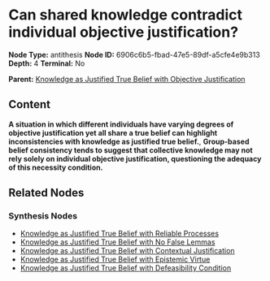 # Can shared knowledge contradict individual objective justification?

**Node Type:** antithesis
**Node ID:** 6906c6b5-fbad-47e5-89df-a5cfe4e9b313
**Depth:** 4
**Terminal:** No

**Parent:** [Knowledge as Justified True Belief with Objective Justification](knowledge-as-justified-true-belief-with-objective-justification-synthesis-eded5ea9-40e0-402d-930e-292e0794fe1c.md)

## Content

**A situation in which different individuals have varying degrees of objective justification yet all share a true belief can highlight inconsistencies with knowledge as justified true belief.**, **Group-based belief consistency tends to suggest that collective knowledge may not rely solely on individual objective justification, questioning the adequacy of this necessity condition.**

## Related Nodes

### Synthesis Nodes

- [Knowledge as Justified True Belief with Reliable Processes](knowledge-as-justified-true-belief-with-reliable-processes-synthesis-c379221e-96e1-4afd-a152-6f769668ee1c.md)
- [Knowledge as Justified True Belief with No False Lemmas](knowledge-as-justified-true-belief-with-no-false-lemmas-synthesis-6d4042bd-f04c-4c31-b453-a31727d3e3bf.md)
- [Knowledge as Justified True Belief with Contextual Justification](knowledge-as-justified-true-belief-with-contextual-justification-synthesis-25b5285c-18d6-40df-91ed-3f33c2bee7f2.md)
- [Knowledge as Justified True Belief with Epistemic Virtue](knowledge-as-justified-true-belief-with-epistemic-virtue-synthesis-c69bd62b-9ea1-4061-88b8-e5dabd1a7b60.md)
- [Knowledge as Justified True Belief with Defeasibility Condition](knowledge-as-justified-true-belief-with-defeasibility-condition-synthesis-a1ecf928-40d8-4eef-a493-738a8fc288e1.md)
